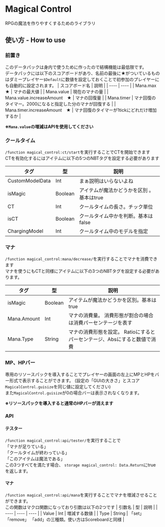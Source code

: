 # Magical Control
RPGの魔法を作りやすくするためのライブラリ
## 使い方 - How to use
### 前置き  
このデータパックは身内で使うために作ったので結構機能は最低限です。  
データパックには以下のスコアボードがあり、名前の最後に★がついているものはダミープレイヤー`$Default`に数値を設定しておくことで初参加のプレイヤーにも自動的に設定されます。
| スコアボード名 |  説明 |
| ---- | ---- |
| Mana.max　★ | マナの最大値 |
| Mana.value | 現在のマナの量 |
| Mana.value.increaseAmount　★ | マナの回復量 |
| Mana.timer | マナ回復のタイマー。2000になると指定した分のマナが回復する |
| Mana.timer.increaseAmount　★ | マナ回復のタイマーが1tickにどれだけ増加するか |

__※`Mana.value`の増減はAPIを使用してください__

### クールタイム  

`/function magical_control:ct/start`を実行することでCTを開始できます  
CTを有効化するにはアイテムに以下の5つのNBTタグを設定する必要があります  

| タグ | 型 | 説明 |
| ---- | ---- | ---- |
| CustomModelData | Int | まぁ説明はいらないよね |
| isMagic | Boolean | アイテムが魔法かどうかを区別 。基本はtrue |
| CT | Int | クールタイムの長さ。チック単位 |
| isCT | Boolean | クールタイム中かを判断。基本はfalse |
| ChargingModel | Int | クールタイム中のモデルを指定 |

### マナ

`/function magical_control:mana/decrease/`を実行することでマナを消費できます  
マナを使うにもCTと同様にアイテムに以下の3つのNBTタグを設定する必要があります。

| タグ | 型 | 説明 |
| ---- | ---- | ---- |
| isMagic | Boolean | アイテムが魔法かどうかを区別。基本はtrue |
| Mana.Amount | Int | マナの消費量。 消費形態が割合の場合は消費パーセンテージを表す |
| Mana.Type | String | マナの消費形態を設定。 Ratioにするとパーセンテージ、Absにすると数値で消費 |

### MP、HPバー

専用のリソースパックを導入することでプレイヤーの画面の左上にMPとHPをバー形式で表示することができます。
(設定の「GUIの大きさ」とスコア`MagicalControl.guisize`を同じ値に設定してください)  
また`MagicalControl.guisize`が0の場合バーは表示されなくなります。

__※リソースパックを導入すると通常のHPバーが消えます__

### API

#### テスター
`/function magical_control:api/tester/`を実行することで   
「マナが足りている」   
「クールタイムが終わっている」  
「このアイテムは魔法である」  
この3つすべてを満たす場合、
```storage magical_control: Data.Return```にtrueを返します。

#### マナ
`/function magical_control:api/mana`を実行することでマナを増減させることができます。  
この関数はマクロ関数になっており引数は以下の2つです
| 引数名 | 型 | 説明 |
| ---- | ---- | ---- |
| Value | Int | 増減する数値 |
| Type | String | 「set」 「remove」 「add」の三種類。使い方はScoreboardと同様 |